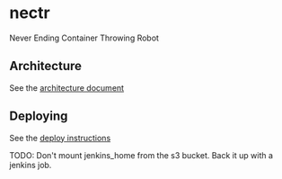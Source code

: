 # nectr
Never Ending Container Throwing Robot

## Architecture

See the [architecture document](./docs/nectr-architecture.md)

## Deploying

See the [deploy instructions](./docs/nectr-deploy-instructions.md)

TODO: Don't mount jenkins_home from the s3 bucket.  Back it up with a jenkins job.
